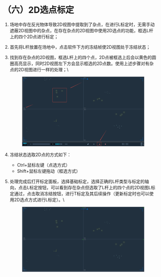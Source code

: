 # （六）2D选点标定

1. 场地中存在反光物体导致2D视图中提取到了杂点，在进行L标定时，无需手动遮蔽2D视图中的杂点，在存在杂点的2D视图中使用2D选点的功能，框选L杆上的四个2D点进行标定；
2. 首先将L杆放置在场地中，点击软件下方的冻结帧使2D视图处于冻结状态；
3.  找到存在杂点的2D视图，框选L杆上的四个点，2D点被框选上后会以黄色的圆圈高亮显示，同时2D视图左下方会显示框选的2D点数。使用上述步骤对有杂点的2D视图进行一样的处理；\


    <figure><img src="../.gitbook/assets/企业微信截图_17411441307061.png" alt=""><figcaption></figcaption></figure>
4. 冻结状态选取2D点的方式如下：
   * Ctrl+鼠标左键（点选方式）
   * Shift+鼠标左键拖动（框选方式）
5.  处理完成后打开标定面板，选择基础标定，选择正确的L杆类型与标定的轴向，点击L标定按钮，可以看到存在杂点但选取了L杆上的四个点的2D视图L标定通过，点击取消冻结按钮，进行T标定及其后续操作（更新标定时也可以使用2D选点方式进行L标定）。\


    <figure><img src="../.gitbook/assets/企业微信截图_17411442574413.png" alt=""><figcaption></figcaption></figure>

